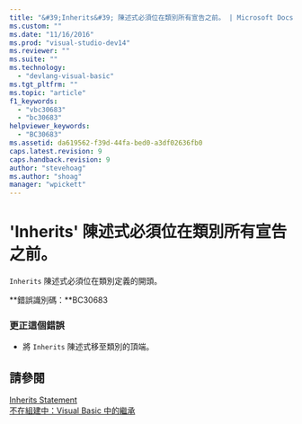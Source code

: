 ```yaml
---
title: "&#39;Inherits&#39; 陳述式必須位在類別所有宣告之前。 | Microsoft Docs"
ms.custom: ""
ms.date: "11/16/2016"
ms.prod: "visual-studio-dev14"
ms.reviewer: ""
ms.suite: ""
ms.technology: 
  - "devlang-visual-basic"
ms.tgt_pltfrm: ""
ms.topic: "article"
f1_keywords: 
  - "vbc30683"
  - "bc30683"
helpviewer_keywords: 
  - "BC30683"
ms.assetid: da619562-f39d-44fa-bed0-a3df02636fb0
caps.latest.revision: 9
caps.handback.revision: 9
author: "stevehoag"
ms.author: "shoag"
manager: "wpickett"
---
```

# &#39;Inherits&#39; 陳述式必須位在類別所有宣告之前。
`Inherits` 陳述式必須位在類別定義的開頭。  
  
 **錯誤識別碼：**BC30683  
  
### 更正這個錯誤  
  
-   將 `Inherits` 陳述式移至類別的頂端。  
  
## 請參閱  
 [Inherits Statement](/dotnet/visual-basic/language-reference/statements/inherits-statement)   
 [不在組建中：Visual Basic 中的繼承](http://msdn.microsoft.com/zh-tw/e5e6e240-ed31-4657-820c-079b7c79313c)